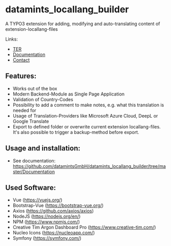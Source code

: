 datamints_locallang_builder
============

A TYPO3 extension for adding, modifying and auto-translating content of extension-locallang-files

Links:

- [TER](https://typo3.org/extensions/repository/view/datamints_locallang_builder)
- [Documentation](https://docs.typo3.org/p/datamints/datamints_locallang_builder/1.0/en-us/Index.html)
- [Contact](mailto:m.weisgerber@datamints.com)

Features:
---------

- Works out of the box
- Modern Backend-Module as Single Page Application
- Validation of Country-Codes
- Possibility to add a comment to make notes, e.g. what this translation is needed for
- Usage of Translation-Providers like Microsoft Azure Cloud, DeepL or Google Translate
- Export to defined folder or overwrite current extension locallang-files. It's also possible to trigger a backup-method before export.

Usage and installation:
---------

- See documentation: https://github.com/datamintsGmbH/datamints_locallang_builder/tree/master/Documentation

Used Software:
---------

- Vue (https://vuejs.org/)
- Bootstrap-Vue (https://bootstrap-vue.org/)
- Axios (https://github.com/axios/axios)
- NodeJS (https://nodejs.org/en/)
- NPM (https://www.npmjs.com/)
- Creative Tim Argon Dashboard Pro (https://www.creative-tim.com/)
- Nucleo Icons (https://nucleoapp.com/)
- Symfony (https://symfony.com/)
